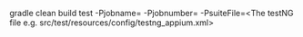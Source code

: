 gradle clean build test -Pjobname=<CI Job Name> -Pjobnumber=<CI job number> -PsuiteFile=<The testNG file e.g. src/test/resources/config/testng_appium.xml>